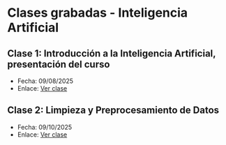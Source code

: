 # Clases grabadas - Inteligencia Artificial

## Clase 1: Introducción a la Inteligencia Artificial, presentación del curso
- Fecha: 09/08/2025
- Enlace: [Ver clase](https://teams.microsoft.com/l/meetingrecap?driveId=b%21byozaacqkE6K4IHD7Mk1GoRTsqvPAmVLppaxeq2IvE7MPVPY9Ly3SpmM9s92gtm1&driveItemId=015K6TWIO4VNFBOYORSVB3FJ4JKLIPS6Q2&sitePath=https%3A%2F%2Fepnecuador-my.sharepoint.com%2F%3Av%3A%2Fg%2Fpersonal%2Fanderson_yunga_epn_edu_ec%2FEdyrShdh0ZVDsqeJUtD5ehoB3Ch_YRMHNmvcbrWqYCQW5A&fileUrl=https%3A%2F%2Fepnecuador-my.sharepoint.com%2F%3Av%3A%2Fg%2Fpersonal%2Fanderson_yunga_epn_edu_ec%2FEdyrShdh0ZVDsqeJUtD5ehoB3Ch_YRMHNmvcbrWqYCQW5A&iCalUid=040000008200E00074C5B7101A82E00807E9090869BBBE39E120DC01000000000000000010000000DB52041384DEF1458A3C0D239752C09E&masterICalUid=040000008200E00074C5B7101A82E0080000000069BBBE39E120DC01000000000000000010000000DB52041384DEF1458A3C0D239752C09E&threadId=19%3Ameeting_NTkyNjk4NTYtMmE4YS00MTgyLWEwMTctYjI5NDM3NTdiMWNh%40thread.v2&organizerId=a906cefc-accf-443e-9cec-cf48141ba0e8&tenantId=682a4e6a-a77f-4958-a3ac-9e266d18aa37&callId=62207fcd-8412-470b-a8f8-d8d2323bd7f3&threadType=Meeting&meetingType=Recurring&subType=RecapSharingLink_RecapChiclet)

## Clase 2: Limpieza y Preprocesamiento de Datos
- Fecha: 09/10/2025
- Enlace: [Ver clase](https://teams.microsoft.com/l/meetingrecap?driveId=b%21byozaacqkE6K4IHD7Mk1GoRTsqvPAmVLppaxeq2IvE7MPVPY9Ly3SpmM9s92gtm1&driveItemId=015K6TWIMCOPVN4UUVZRCKU4PPLNYEPYR3&sitePath=https%3A%2F%2Fepnecuador-my.sharepoint.com%2F%3Av%3A%2Fg%2Fpersonal%2Fanderson_yunga_epn_edu_ec%2FEYJz6t5SlcxEqnHvW3BH4jsBAbpZ5SajPYuR2nLiRLDQog&fileUrl=https%3A%2F%2Fepnecuador-my.sharepoint.com%2F%3Av%3A%2Fg%2Fpersonal%2Fanderson_yunga_epn_edu_ec%2FEYJz6t5SlcxEqnHvW3BH4jsBAbpZ5SajPYuR2nLiRLDQog&iCalUid=040000008200E00074C5B7101A82E00807E9090A69BBBE39E120DC01000000000000000010000000DB52041384DEF1458A3C0D239752C09E&masterICalUid=040000008200E00074C5B7101A82E0080000000069BBBE39E120DC01000000000000000010000000DB52041384DEF1458A3C0D239752C09E&threadId=19%3Ameeting_NTkyNjk4NTYtMmE4YS00MTgyLWEwMTctYjI5NDM3NTdiMWNh%40thread.v2&organizerId=a906cefc-accf-443e-9cec-cf48141ba0e8&tenantId=682a4e6a-a77f-4958-a3ac-9e266d18aa37&callId=5ab0bc9b-2689-45c5-8c07-cf437660dce2&threadType=Meeting&meetingType=Recurring&subType=RecapSharingLink_RecapChiclet)

